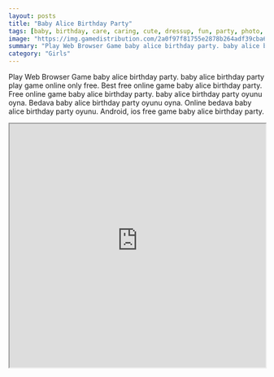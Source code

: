 ```yaml
---
layout: posts
title: "Baby Alice Birthday Party"
tags: [baby, birthday, care, caring, cute, dressup, fun, party, photo, free, online, games, oyna, game, free, games, play, play, games]
image: "https://img.gamedistribution.com/2a0f97f81755e2878b264adf39cba68e.jpg"
summary: "Play Web Browser Game baby alice birthday party. baby alice birthday party play game online only free. Best free online game baby alice birthday party. Free online game baby alice birthday party. baby alice birthday party oyunu oyna. Bedava baby alice birthday party oyunu oyna. Online bedava baby alice birthday party oyunu. Android, ios free game baby alice birthday party."
category: "Girls"
---
```


Play Web Browser Game baby alice birthday party. baby alice birthday party play game online only free. Best free online game baby alice birthday party. Free online game baby alice birthday party. baby alice birthday party oyunu oyna. Bedava baby alice birthday party oyunu oyna. Online bedava baby alice birthday party oyunu. Android, ios free game baby alice birthday party.

<iframe width="100%" height="480px;" src="https://flash.gamedistribution.com?game=2a0f97f81755e2878b264adf39cba68e"></iframe>